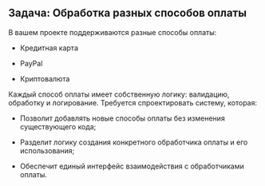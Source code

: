 ## Задача: **Обработка разных способов оплаты**

В вашем проекте поддерживаются разные способы оплаты:

- Кредитная карта
    
- PayPal
    
- Криптовалюта
    

Каждый способ оплаты имеет собственную логику: валидацию, обработку и логирование. Требуется спроектировать систему, которая:

- Позволит добавлять новые способы оплаты без изменения существующего кода;
    
- Разделит логику создания конкретного обработчика оплаты и его использования;
    
- Обеспечит единый интерфейс взаимодействия с обработчиками оплаты.

